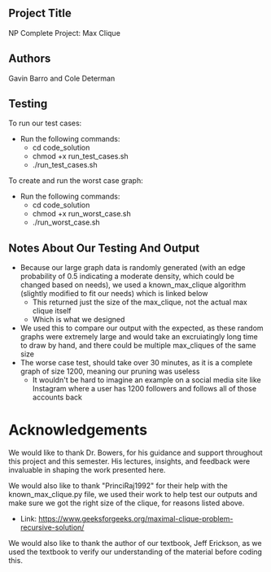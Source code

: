 ## Project Title
NP Complete Project: Max Clique

## Authors
Gavin Barro and Cole Determan

## Testing
To run our test cases:
- Run the following commands:
    - cd code_solution
    - chmod +x run_test_cases.sh
    - ./run_test_cases.sh

To create and run the worst case graph:
- Run the following commands:
    - cd code_solution
    - chmod +x run_worst_case.sh
    - ./run_worst_case.sh

## Notes About Our Testing And Output
- Because our large graph data is randomly generated (with an edge probability of 0.5 indicating a moderate density, which could be changed based on needs), we used a known_max_clique algorithm (slightly modified to fit our needs) which is linked below
    - This returned just the size of the max_clique, not the actual max clique itself
    - Which is what we designed
- We used this to compare our output with the expected, as these random graphs were extremely large and would take an excruiatingly long time to draw by hand, and there could be multiple max_cliques of the same size
- The worse case test, should take over 30 minutes, as it is a complete graph of size 1200, meaning our pruning was useless
    - It wouldn't be hard to imagine an example on a social media site like Instagram where a user has 1200 followers and follows all of those accounts back
     
# Acknowledgements
We would like to thank Dr. Bowers, for his guidance and support throughout this project and this semester. His lectures, insights, and feedback were invaluable in shaping the work presented here.

We would also like to thank "PrinciRaj1992" for their help with the known_max_clique.py file, we used their work to help test our outputs and make sure we got the right size of the clique, for reasons listed above.
- Link: https://www.geeksforgeeks.org/maximal-clique-problem-recursive-solution/

We would also like to thank the author of our textbook, Jeff Erickson, as we used the textbook to verify our understanding of the material before coding this.
